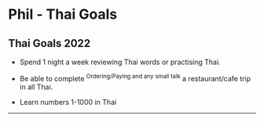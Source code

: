 
# Phil - Thai Goals

## Thai Goals 2022

-   Spend 1 night a week reviewing Thai words or practising Thai.
-   Be able to complete <sup>Ordering/Paying and any small talk</sup>  a restaurant/cafe trip in all Thai.
    
-   Learn numbers 1-1000 in Thai

---